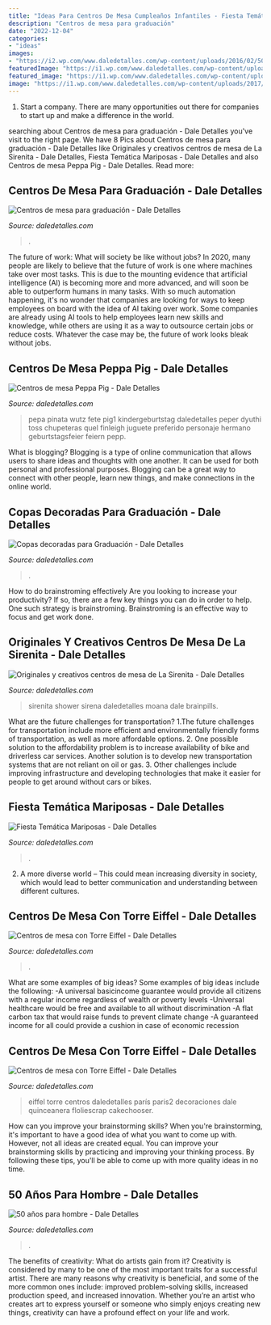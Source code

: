 ```yaml
---
title: "Ideas Para Centros De Mesa Cumpleaños Infantiles - Fiesta Temática Mariposas"
description: "Centros de mesa para graduación"
date: "2022-12-04"
categories:
- "ideas"
images:
- "https://i2.wp.com/www.daledetalles.com/wp-content/uploads/2016/02/5027.jpg?resize=564%2C752"
featuredImage: "https://i1.wp.com/www.daledetalles.com/wp-content/uploads/2016/06/centro-de-mesa-paris2.jpg?resize=502,685"
featured_image: "https://i1.wp.com/www.daledetalles.com/wp-content/uploads/2016/06/centro-de-mesa-paris2.jpg?resize=502,685"
image: "https://i1.wp.com/www.daledetalles.com/wp-content/uploads/2017/06/graduacion-centros-de-mesa13.jpg?resize=453%2C604"
---
```



1. Start a company. There are many opportunities out there for companies to start up and make a difference in the world. 

	

		
searching about Centros de mesa para graduación - Dale Detalles you've visit to the right page. We have 8 Pics about Centros de mesa para graduación - Dale Detalles like Originales y creativos centros de mesa de La Sirenita - Dale Detalles, Fiesta Temática Mariposas - Dale Detalles and also Centros de mesa Peppa Pig - Dale Detalles. Read more:
		
    
## Centros De Mesa Para Graduación - Dale Detalles

<img loading=lazy src="https://i1.wp.com/www.daledetalles.com/wp-content/uploads/2017/06/graduacion-centros-de-mesa13.jpg?resize=453%2C604" onerror="this.onerror=null;this.src='https://tse1.mm.bing.net/th?id=OIP.LkSo8pnWBvwPiOkTk9b39gAAAA&amp;pid=15.1';" alt="Centros de mesa para graduación - Dale Detalles">

_Source: daledetalles.com_

>. 

	

The future of work: What will society be like without jobs?
In 2020, many people are likely to believe that the future of work is one where machines take over most tasks. This is due to the mounting evidence that artificial intelligence (AI) is becoming more and more advanced, and will soon be able to outperform humans in many tasks. With so much automation happening, it's no wonder that companies are looking for ways to keep employees on board with the idea of AI taking over work. Some companies are already using AI tools to help employees learn new skills and knowledge, while others are using it as a way to outsource certain jobs or reduce costs. Whatever the case may be, the future of work looks bleak without jobs.

    
## Centros De Mesa Peppa Pig - Dale Detalles

<img loading=lazy src="https://i2.wp.com/www.daledetalles.com/wp-content/uploads/2016/08/centro-de-mesa-peppa-pig1.jpg?resize=498%2C884" onerror="this.onerror=null;this.src='https://tse1.mm.bing.net/th?id=OIP.F2_of-0pAWeL8XGAstLAqAHaNJ&amp;pid=15.1';" alt="Centros de mesa Peppa Pig - Dale Detalles">

_Source: daledetalles.com_

>pepa pinata wutz fete pig1 kindergeburtstag daledetalles peper dyuthi toss chupeteras quel finleigh juguete preferido personaje hermano geburtstagsfeier feiern pepp. 

	

What is blogging?
Blogging is a type of online communication that allows users to share ideas and thoughts with one another. It can be used for both personal and professional purposes. Blogging can be a great way to connect with other people, learn new things, and make connections in the online world.

    
## Copas Decoradas Para Graduación - Dale Detalles

<img loading=lazy src="https://i1.wp.com/www.daledetalles.com/wp-content/uploads/2016/04/copa-para-graduacion.jpg" onerror="this.onerror=null;this.src='https://tse2.mm.bing.net/th?id=OIP.CZR3Y778h1apvrGlqONE-gHaLH&amp;pid=15.1';" alt="Copas decoradas para Graduación - Dale Detalles">

_Source: daledetalles.com_

>. 

	

How to do brainstroming effectively
Are you looking to increase your productivity? If so, there are a few key things you can do in order to help. One such strategy is brainstroming. Brainstroming is an effective way to focus and get work done.

    
## Originales Y Creativos Centros De Mesa De La Sirenita - Dale Detalles

<img loading=lazy src="https://i0.wp.com/www.daledetalles.com/wp-content/uploads/2016/08/centro-de-mesa-sirenita8.jpg?resize=498%2C885" onerror="this.onerror=null;this.src='https://tse3.mm.bing.net/th?id=OIP.0u8HLhMahdZ8XBpeEw07gQHaNK&amp;pid=15.1';" alt="Originales y creativos centros de mesa de La Sirenita - Dale Detalles">

_Source: daledetalles.com_

>sirenita shower sirena daledetalles moana dale brainpills. 

	

What are the future challenges for transportation?
1.The future challenges for transportation include more efficient and environmentally friendly forms of transportation, as well as more affordable options. 
2. One possible solution to the affordability problem is to increase availability of bike and driverless car services. Another solution is to develop new transportation systems that are not reliant on oil or gas. 
3. Other challenges include improving infrastructure and developing technologies that make it easier for people to get around without cars or bikes.

    
## Fiesta Temática Mariposas - Dale Detalles

<img loading=lazy src="https://i2.wp.com/www.daledetalles.com/wp-content/uploads/2016/03/1-4.jpg?resize=427%2C640" onerror="this.onerror=null;this.src='https://tse1.mm.bing.net/th?id=OIP.VWUAJ10EGH-uJLt4eRcuSAAAAA&amp;pid=15.1';" alt="Fiesta Temática Mariposas - Dale Detalles">

_Source: daledetalles.com_

>. 

	

2. A more diverse world – This could mean increasing diversity in society, which would lead to better communication and understanding between different cultures.

    
## Centros De Mesa Con Torre Eiffel - Dale Detalles

<img loading=lazy src="https://i2.wp.com/www.daledetalles.com/wp-content/uploads/2016/06/centro-de-mesa-paris1.jpg" onerror="this.onerror=null;this.src='https://tse2.mm.bing.net/th?id=OIP.QoEM4MtzzD6UUaJ4PhitAwHaLH&amp;pid=15.1';" alt="Centros de mesa con Torre Eiffel - Dale Detalles">

_Source: daledetalles.com_

>. 

	

What are some examples of big ideas?
Some examples of big ideas include the following: 
-A universal basicincome guarantee would provide all citizens with a regular income regardless of wealth or poverty levels 
-Universal healthcare would be free and available to all without discrimination 
-A flat carbon tax that would raise funds to prevent climate change 
-A guaranteed income for all could provide a cushion in case of economic recession

    
## Centros De Mesa Con Torre Eiffel - Dale Detalles

<img loading=lazy src="https://i1.wp.com/www.daledetalles.com/wp-content/uploads/2016/06/centro-de-mesa-paris2.jpg?resize=502,685" onerror="this.onerror=null;this.src='https://tse3.mm.bing.net/th?id=OIP.LSFJWsV_c8RlXuWWkfpQfgHaKG&amp;pid=15.1';" alt="Centros de mesa con Torre Eiffel - Dale Detalles">

_Source: daledetalles.com_

>eiffel torre centros daledetalles parís paris2 decoraciones dale quinceanera floliescrap cakechooser. 

	

How can you improve your brainstorming skills?
When you're brainstorming, it's important to have a good idea of what you want to come up with. However, not all ideas are created equal. You can improve your brainstorming skills by practicing and improving your thinking process. By following these tips, you'll be able to come up with more quality ideas in no time.

    
## 50 Años Para Hombre - Dale Detalles

<img loading=lazy src="https://i2.wp.com/www.daledetalles.com/wp-content/uploads/2016/02/5027.jpg?resize=564%2C752" onerror="this.onerror=null;this.src='https://tse1.mm.bing.net/th?id=OIP.V2juDWyc-yUdrOAR7gJu0AHaJ4&amp;pid=15.1';" alt="50 años para hombre - Dale Detalles">

_Source: daledetalles.com_

>. 

	

The benefits of creativity: What do artists gain from it?
Creativity is considered by many to be one of the most important traits for a successful artist. There are many reasons why creativity is beneficial, and some of the more common ones include: improved problem-solving skills, increased production speed, and increased innovation. Whether you’re an artist who creates art to express yourself or someone who simply enjoys creating new things, creativity can have a profound effect on your life and work.

